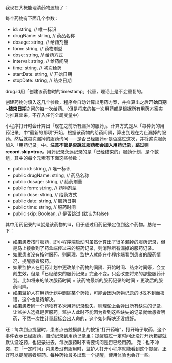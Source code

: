 我现在大概能理清药物逻辑了：

每个药物有下面几个参数：

- id: string,        // 唯一标识
- drugName: string,  // 药品名称
- dosage: string,    // 给药剂量
- form: string,      // 药物剂型
- dose: string,      // 给药方式
- interval: string,  // 给药间隔
- time: string,      // 初次给药
- startDate: string, // 开始日期
- stopDate: string,  // 结束日期

drug.id用「创建该药物时的timestamp」代替，理论上是不会重复的。

创建药物时填入这几个参数，程序会自动计算出用药方案，并推算出之后**开始日期~结束日期**之间的每一次给药。（但是将来的每一次用药都是根据所有用药方案实时推算出来，不存入任何全局变量中）

小程序打开时会计算出「现在之前所有漏掉的服药」。计算方式是从「每种药的用药记录」中“最新的那项”开始，根据该药物的给药间隔，算出到现在为止漏掉的服药。然后就每次漏掉的服药询问——是否已经服药or是否跳过这次，并将这次服药加入「用药记录」中。**注意不管是否跳过服药都会加入用药记录，跳过则record.skip=true**。用药记录永远记录的是「已经结束的」服药计划，是个数组，其中的每个元素有下面这些参数：

-  public id: string,        // 唯一标识
-  public drugName: string,  // 药品名称
-  public dosage: string,    // 给药剂量
-  public form: string,      // 药物剂型
-  public dose: string,      // 给药方式
-  public date: string,      // 服药日期
-  public time: string,      // 服药时间
-  public skip: Boolean,     // 是否跳过 (默认为false)

其中用药记录的id就是该药物的id，用于通过用药记录定位到这个药物。总结一下：

- 如果患者按时服药，即小程序端启动时虽然计算出了很多漏掉的服药记录，但是马上接收到了药盒端传过来的服药记录，则消除所有漏掉的服药记录。
- 如果患者没有按时服药，则同理，监护人就能在小程序端看到患者的服药情况，提醒患者服药。
- 如果监护人在用药计划中更改某个药物的间隔、开始时间、结束时间等，会立刻生效，但是「已经结束的服药记录」完全不变，只会改变将来的那些服药计划。比如将来的某次服药时间 = 该药物最新的服药记录的时间 + 更改后的服药间隔。
- 如果监护人在用药计划中删除某个药物，可能会因为药物记录的id找不到而报错，这个也是待解决。
- 如果患者同一个药物有多次用药记录缺失，则理论上会弹出所有缺失的记录，让监护人选择是否服药。监护人此时不能因为看到这些缺失的记录就给患者喂药，不然一次性计量超标会出人命的，这个如何解决还没想好。


旺：每次到点提醒时，患者点击触摸屏上的按钮“打开药箱”，打开箱子取药，这个事件表示已经服药，自动记录到用药记录里；提醒超过一定时间还没打开药箱那就默认没吃药，也记录进去。每次服药时不需要询问是否已经用药。
尧：也不冲突，在「一定时间」内患者没有服用时，监护人打开小程序就能看到这个提醒，正好可以提醒患者服药。每种药物最多出现一个提醒，使用体验也会好一些。


